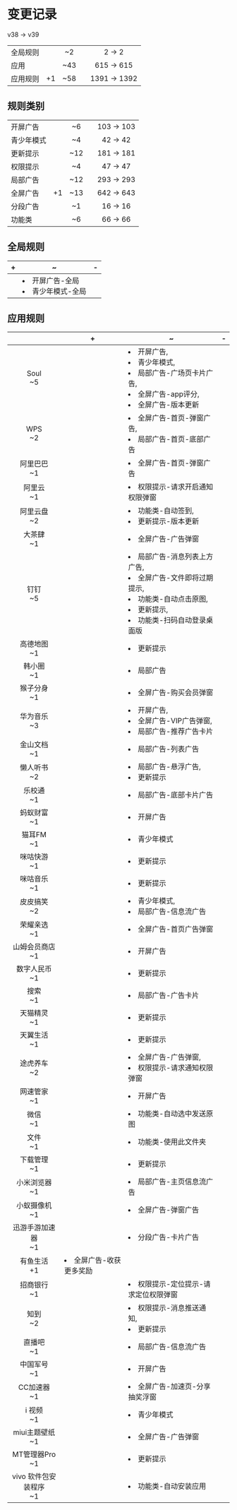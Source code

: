 # 变更记录

v38 -> v39

||||||
|-|:-:|:-:|:-:|:-:|
|全局规则||~2||2 -> 2|
|应用||~43||615 -> 615|
|应用规则|+1|~58||1391 -> 1392|

## 规则类别

||||||
|-|:-:|:-:|:-:|:-:|
|开屏广告||~6||103 -> 103|
|青少年模式||~4||42 -> 42|
|更新提示||~12||181 -> 181|
|权限提示||~4||47 -> 47|
|局部广告||~12||293 -> 293|
|全屏广告|+1|~13||642 -> 643|
|分段广告||~1||16 -> 16|
|功能类||~6||66 -> 66|

## 全局规则

|+|~|-|
|-|-|-|
||<li>开屏广告-全局<li>青少年模式-全局||

## 应用规则

||+|~|-|
|:-:|-|-|-|
|Soul<br>~5||<li>开屏广告,<li>青少年模式,<li>局部广告-广场页卡片广告,<li>全屏广告-app评分,<li>全屏广告-版本更新||
|WPS<br>~2||<li>全屏广告-首页-弹窗广告,<li>局部广告-首页-底部广告||
|阿里巴巴<br>~1||<li>全屏广告-首页-弹窗广告||
|阿里云<br>~1||<li>权限提示-请求开启通知权限弹窗||
|阿里云盘<br>~2||<li>功能类-自动签到,<li>更新提示-版本更新||
|大茶肆<br>~1||<li>全屏广告-广告弹窗||
|钉钉<br>~5||<li>局部广告-消息列表上方广告,<li>全屏广告-文件即将过期提示,<li>功能类-自动点击原图,<li>更新提示,<li>功能类-扫码自动登录桌面版||
|高德地图<br>~1||<li>更新提示||
|韩小圈<br>~1||<li>局部广告||
|猴子分身<br>~1||<li>全屏广告-购买会员弹窗||
|华为音乐<br>~3||<li>开屏广告,<li>全屏广告-VIP广告弹窗,<li>局部广告-推荐广告卡片||
|金山文档<br>~1||<li>局部广告-列表广告||
|懒人听书<br>~2||<li>局部广告-悬浮广告,<li>更新提示||
|乐校通<br>~1||<li>局部广告-底部卡片广告||
|蚂蚁财富<br>~1||<li>开屏广告||
|猫耳FM<br>~1||<li>青少年模式||
|咪咕快游<br>~1||<li>更新提示||
|咪咕音乐<br>~1||<li>更新提示||
|皮皮搞笑<br>~2||<li>青少年模式,<li>局部广告-信息流广告||
|荣耀亲选<br>~1||<li>全屏广告-首页广告弹窗||
|山姆会员商店<br>~1||<li>开屏广告||
|数字人民币<br>~1||<li>更新提示||
|搜索<br>~1||<li>局部广告-广告卡片||
|天猫精灵<br>~1||<li>更新提示||
|天翼生活<br>~1||<li>更新提示||
|途虎养车<br>~2||<li>全屏广告-广告弹窗,<li>权限提示-请求通知权限弹窗||
|网速管家<br>~1||<li>开屏广告||
|微信<br>~1||<li>功能类-自动选中发送原图||
|文件<br>~1||<li>功能类-使用此文件夹||
|下载管理<br>~1||<li>更新提示||
|小米浏览器<br>~1||<li>局部广告-主页信息流广告||
|小蚁摄像机<br>~1||<li>全屏广告-弹窗广告||
|迅游手游加速器<br>~1||<li>分段广告-卡片广告||
|有鱼生活<br>+1|<li>全屏广告-收获更多奖励|||
|招商银行<br>~1||<li>权限提示-定位提示-请求定位权限弹窗||
|知到<br>~2||<li>权限提示-消息推送通知,<li>更新提示||
|直播吧<br>~1||<li>局部广告-信息流广告||
|中国军号<br>~1||<li>开屏广告||
|CC加速器<br>~1||<li>全屏广告-加速页-分享抽奖浮窗||
|i 视频<br>~1||<li>青少年模式||
|miui主题壁纸<br>~1||<li>全屏广告-广告弹窗||
|MT管理器Pro<br>~1||<li>更新提示||
|vivo 软件包安装程序<br>~1||<li>功能类-自动安装应用||
